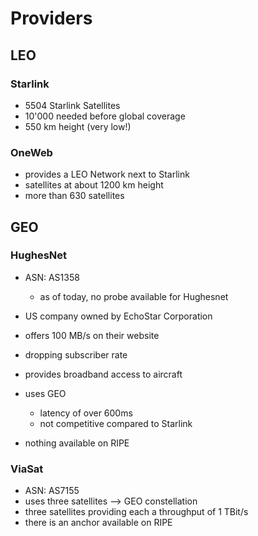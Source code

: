 # Providers

## LEO

### Starlink

- 5504 Starlink Satellites
- 10'000 needed before global coverage
- 550 km height (very low!)

### OneWeb

- provides a LEO Network next to Starlink
- satellites at about 1200 km height
- more than 630 satellites

## GEO

### HughesNet

- ASN: AS1358
	- as of today, no probe available for Hughesnet

- US company owned by EchoStar Corporation
- offers 100 MB/s on their website
- dropping subscriber rate
- provides broadband access to aircraft
- uses GEO
	- latency of over 600ms
	- not competitive compared to Starlink
- nothing available on RIPE

### ViaSat

- ASN: AS7155
- uses three satellites --> GEO constellation
- three satellites providing each a throughput of 1 TBit/s
- there is an anchor available on RIPE
